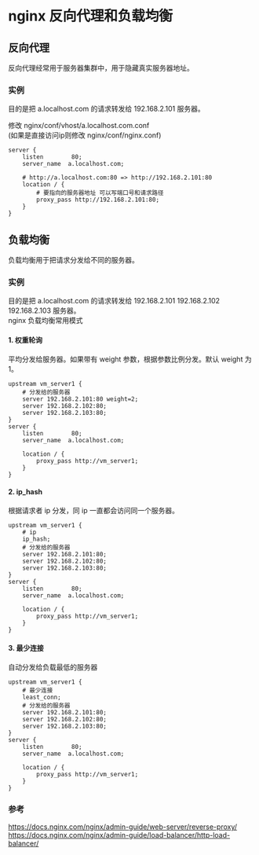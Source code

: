 # nginx 反向代理和负载均衡
## 反向代理
反向代理经常用于服务器集群中，用于隐藏真实服务器地址。
### 实例
目的是把 a.localhost.com 的请求转发给 192.168.2.101 服务器。  

修改 nginx/conf/vhost/a.localhost.com.conf  
(如果是直接访问ip则修改 nginx/conf/nginx.conf)
```
server {
	listen        80;
	server_name  a.localhost.com;
    
    # http://a.localhost.com:80 => http://192.168.2.101:80
	location / {
		# 要指向的服务器地址 可以写端口号和请求路径
		proxy_pass http://192.168.2.101:80;
	}
}
```

## 负载均衡
负载均衡用于把请求分发给不同的服务器。  
### 实例
目的是把 a.localhost.com 的请求转发给 192.168.2.101 192.168.2.102 192.168.2.103 服务器。  
nginx 负载均衡常用模式  

#### 1. 权重轮询  
平均分发给服务器。如果带有 weight 参数，根据参数比例分发。默认 weight 为 1。
```
upstream vm_server1 {
	# 分发给的服务器
	server 192.168.2.101:80 weight=2;
	server 192.168.2.102:80;
	server 192.168.2.103:80;
}
server {
	listen        80;
	server_name  a.localhost.com;
	
	location / {
		proxy_pass http://vm_server1;
	}
}
```

#### 2. ip_hash  
根据请求者 ip 分发，同 ip 一直都会访问同一个服务器。
```
upstream vm_server1 {
    # ip
    ip_hash;
	# 分发给的服务器
	server 192.168.2.101:80;
	server 192.168.2.102:80;
	server 192.168.2.103:80;
}
server {
	listen        80;
	server_name  a.localhost.com;
	
	location / {
		proxy_pass http://vm_server1;
	}
}
```


#### 3. 最少连接
自动分发给负载最低的服务器
```
upstream vm_server1 {
    # 最少连接
    least_conn;
	# 分发给的服务器
	server 192.168.2.101:80;
	server 192.168.2.102:80;
	server 192.168.2.103:80;
}
server {
	listen        80;
	server_name  a.localhost.com;
	
	location / {
		proxy_pass http://vm_server1;
	}
}
```
### 参考
https://docs.nginx.com/nginx/admin-guide/web-server/reverse-proxy/  
https://docs.nginx.com/nginx/admin-guide/load-balancer/http-load-balancer/  
